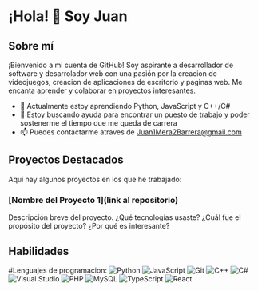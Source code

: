 # ¡Hola! 👋 Soy Juan

## Sobre mí
¡Bienvenido a mi cuenta de GitHub! Soy aspirante a desarrollador de software y desarrolador web con una pasión por la creacion de videojuegos, creacion de aplicaciones de escritorio y paginas web. Me encanta aprender y colaborar en proyectos interesantes.

- 🌱 Actualmente estoy aprendiendo Python, JavaScript y C++/C#
- 🤔 Estoy buscando ayuda para encontrar un puesto de trabajo y poder sostenerme el tiempo que me queda de carrera
- 📫 Puedes contactarme atraves de Juan1Mera2Barrera@gmail.com

## Proyectos Destacados
Aquí hay algunos proyectos en los que he trabajado:

### [Nombre del Proyecto 1](link al repositorio)
Descripción breve del proyecto. ¿Qué tecnologías usaste? ¿Cuál fue el propósito del proyecto? ¿Por qué es interesante?

## Habilidades
#Lenguajes de programacion:
![Python](https://img.shields.io/badge/Python-3776AB?style=for-the-badge&logo=python&logoColor=white)
![JavaScript](https://img.shields.io/badge/JavaScript-F7DF1E?style=for-the-badge&logo=javascript&logoColor=black)
![Git](https://img.shields.io/badge/Git-F05032?style=for-the-badge&logo=git&logoColor=white)
![C++](https://img.shields.io/badge/C++-00599C?style=for-the-badge&logo=c%2B%2B&logoColor=white)
![C#](https://img.shields.io/badge/C%23-239120?style=for-the-badge&logo=c-sharp&logoColor=white)
![Visual Studio](https://img.shields.io/badge/Visual_Studio-5C2D91?style=for-the-badge&logo=visual-studio&logoColor=white)
![PHP](https://img.shields.io/badge/PHP-777BB4?style=for-the-badge&logo=php&logoColor=white)
![MySQL](https://img.shields.io/badge/MySQL-4479A1?style=for-the-badge&logo=mysql&logoColor=white)
![TypeScript](https://img.shields.io/badge/TypeScript-007ACC?style=for-the-badge&logo=typescript&logoColor=white)
![React](https://img.shields.io/badge/React-61DAFB?style=for-the-badge&logo=react&logoColor=black)
